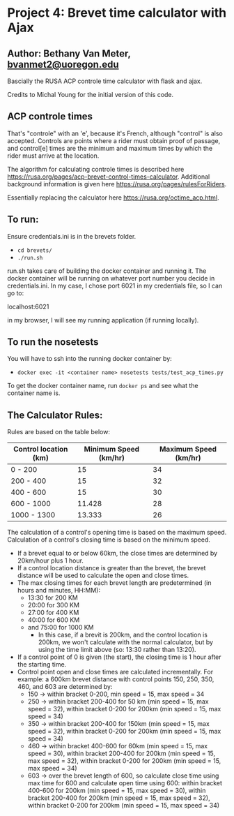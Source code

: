 # Project 4: Brevet time calculator with Ajax
## Author: Bethany Van Meter, bvanmet2@uoregon.edu

Bascially the RUSA ACP controle time calculator with flask and ajax.

Credits to Michal Young for the initial version of this code.

## ACP controle times
That's "controle" with an 'e', because it's French, although "control" is also accepted. Controls are points where a rider must obtain proof of passage, and control[e] times are the minimum and maximum times by which the rider must arrive at the location.

The algorithm for calculating controle times is described here <https://rusa.org/pages/acp-brevet-control-times-calculator>. Additional background information is given here <https://rusa.org/pages/rulesForRiders>. 

Essentially replacing the calculator here <https://rusa.org/octime_acp.html>.

## To run:

Ensure credentials.ini is in the brevets folder.

* `cd brevets/`
* `./run.sh`

run.sh takes care of building the docker container and running it. The docker container will be running on whatever port number you decide in credentials.ini. In my case, I chose port 6021 in my credentials file, so I can go to:

localhost:6021

in my browser, I will see my running application (if running locally).

## To run the nosetests
You will have to ssh into the running docker container by:

* `docker exec -it <container name> nosetests tests/test_acp_times.py`

To get the docker container name, run `docker ps` and see what the container name is.

## The Calculator Rules:

Rules are based on the table below:

| Control location (km) | Minimum Speed (km/hr) | Maximum Speed (km/hr)  |
| --------------------- | --------------------- | ---------------------- |
| 0 - 200               | 15                    | 34                     |
| 200 - 400             | 15                    | 32                     |
| 400 - 600             | 15                    | 30                     |
| 600 - 1000            | 11.428                | 28                     |
| 1000 - 1300           | 13.333                | 26                     |

The calculation of a control's opening time is based on the maximum speed. Calculation of a control's closing time is based on the minimum speed.

* If a brevet equal to or below 60km, the close times are determined by 20km/hour plus 1 hour.
* If a control location distance is greater than the brevet, the brevet distance will be used to calculate the open and close times.
* The max closing times for each brevet length are predetermined (in hours and minutes, HH:MM):
	* 13:30 for 200 KM
	* 20:00 for 300 KM
	* 27:00 for 400 KM
	* 40:00 for 600 KM
	* and 75:00 for 1000 KM
		* In this case, if a brevit is 200km, and the control location is 200km, we won't calculate with the normal calculator, but by using the time limit above (so: 13:30 rather than 13:20).
* If a control point of 0 is given (the start), the closing time is 1 hour after the starting time. 
* Control point open and close times are calculated incrementally. For example: a 600km brevet distance with control points 150, 250, 350, 460, and 603 are determined by:
	* 150 -> within bracket 0-200, min speed = 15, max speed = 34
	* 250 -> within bracket 200-400 for 50 km (min speed = 15, max speed = 32), within bracket 0-200 for 200km (min speed = 15, max speed = 34)
	* 350 -> within bracket 200-400 for 150km (min speed = 15, max speed = 32), within bracket 0-200 for 200km (min speed = 15, max speed = 34)
	* 460 -> within bracket 400-600 for 60km (min speed = 15, max speed = 30), within bracket 200-400 for 200km (min speed = 15, max speed = 32), within bracket 0-200 for 200km (min speed = 15, max speed = 34)
	* 603 -> over the brevet length of 600, so calculate close time using max time for 600 and calculate open time using 600: within bracket 400-600 for 200km (min speed = 15, max speed = 30), within bracket 200-400 for 200km (min speed = 15, max speed = 32), within bracket 0-200 for 200km (min speed = 15, max speed = 34)
